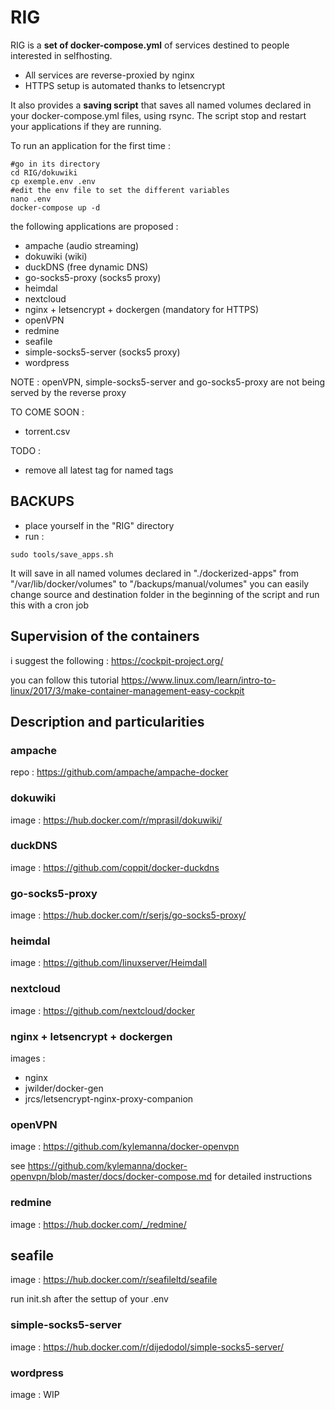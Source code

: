 # RIG

RIG is a **set of docker-compose.yml** of services destined to people interested in selfhosting.
- All services are reverse-proxied by nginx
- HTTPS setup is automated thanks to letsencrypt

It also provides a **saving script** that saves all named volumes declared in your docker-compose.yml files, using rsync. The script stop and restart your applications if they are running.

To run an application for the first time :

```
#go in its directory
cd RIG/dokuwiki 
cp exemple.env .env
#edit the env file to set the different variables
nano .env
docker-compose up -d
```

the following applications are proposed :

- ampache (audio streaming)
- dokuwiki (wiki)
- duckDNS (free dynamic DNS)
- go-socks5-proxy (socks5 proxy)
- heimdal 
- nextcloud
- nginx + letsencrypt + dockergen (mandatory for HTTPS)
- openVPN
- redmine
- seafile
- simple-socks5-server (socks5 proxy)
- wordpress

NOTE : openVPN, simple-socks5-server and go-socks5-proxy are not being served by the reverse proxy


TO COME SOON : 
- torrent.csv 

TODO : 
- remove all latest tag for named tags

## BACKUPS

- place yourself in the "RIG" directory
- run :

```
sudo tools/save_apps.sh
```
It will save in all named volumes declared in "./dockerized-apps" from "/var/lib/docker/volumes" to "/backups/manual/volumes"
you can easily change source and destination folder in the beginning of the script and run this with a cron job 

## Supervision of the containers

i suggest the following : 
https://cockpit-project.org/

you can follow this tutorial https://www.linux.com/learn/intro-to-linux/2017/3/make-container-management-easy-cockpit

## Description and particularities

### ampache

repo :  https://github.com/ampache/ampache-docker

### dokuwiki

image :  https://hub.docker.com/r/mprasil/dokuwiki/

### duckDNS

image :  https://github.com/coppit/docker-duckdns

### go-socks5-proxy

image :  https://hub.docker.com/r/serjs/go-socks5-proxy/

### heimdal 

image :  https://github.com/linuxserver/Heimdall

### nextcloud

image :  https://github.com/nextcloud/docker

### nginx + letsencrypt + dockergen

images :  
  - nginx
  - jwilder/docker-gen
  - jrcs/letsencrypt-nginx-proxy-companion
  
  
### openVPN

image : https://github.com/kylemanna/docker-openvpn

see https://github.com/kylemanna/docker-openvpn/blob/master/docs/docker-compose.md for detailed instructions


### redmine

image :  https://hub.docker.com/_/redmine/

## seafile

image :  https://hub.docker.com/r/seafileltd/seafile

run init.sh after the settup of your .env 

### simple-socks5-server

image : https://hub.docker.com/r/dijedodol/simple-socks5-server/

### wordpress

image : WIP

